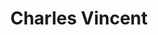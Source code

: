 ---
title : "Charles Vincent"
# full screen navigation
first_name : "Charles"
last_name : "Vincent"
bg_image : "images/backgrounds/timeline.webp"
# animated text loop
occupations:
- "Réalisateur"
- "Monteur"
- "Numériseur"

# slider background image loop
slider_images:
- "images/slider/cortney.jpg"
- "images/slider/jvc.jpg"


# button
button:
  enable : true
  label : "CONTACTEZ-MOI"
  link : "#contact"


# custom style
custom_class: "" 
custom_attributes: "" 
custom_css: ""

---